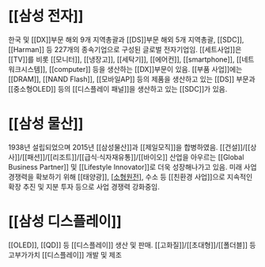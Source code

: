 # [[삼성 전자]]
한국 및 [[DX]]부문 해외 9개 지역총괄과 [[DS]]부문 해외 5개 지역총괄, [[SDC]], [[Harman]] 등 227개의 종속기업으로 구성된 글로벌 전자기업임. [[세트사업]]은 [[TV]]를 비롯 [[모니터]], [[냉장고]], [[세탁기]], [[에어컨]], [[smartphone]], [[네트워크시스템]], [[computer]] 등을 생산하는 [[DX]]부문이 있음. [[부품 사업]]에는 [[DRAM]], [[NAND Flash]], [[모바일AP]] 등의 제품을 생산하고 있는 [[DS]] 부문과 [[중소형OLED]] 등의 [[디스플레이 패널]]을 생산하고 있는 [[SDC]]가 있음.
# [[삼성 물산]]
1938년 설립되었으며 2015년 [[삼성물산]]과 [[제일모직]]을 합병하였음.
[[건설]]/[[상사]]/[[패션]]/[[리조트]]/[[급식·식자재유통]]/[[바이오]] 산업을 아우르는 [[Global Business Partner]] 및 [[Lifestyle Innovator]]로 더욱 성장해나가고 있음.
미래 사업 경쟁력을 확보하기 위해 [[태양광]], [[소형원전]]([[SMR]]), 수소 등 [[친환경 사업]]으로 지속적인 확장 추진 및 지분 투자 등으로 사업 경쟁력 강화중임.
# [[삼성 디스플레이]]
[[OLED]], [[QD]] 등 [[디스플레이]] 생산 및 판매. [[고화질]]/[[초대형]]/[[폴더블]] 등 고부가가치 [[디스플레이]] 개발 및 제조
